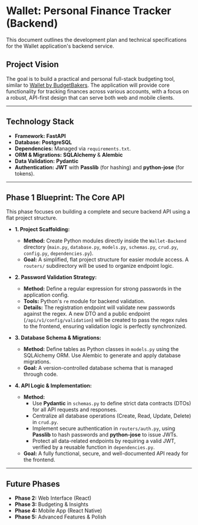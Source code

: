 # Wallet: Personal Finance Tracker (Backend)

This document outlines the development plan and technical specifications for the Wallet application's backend service.

## Project Vision

The goal is to build a practical and personal full-stack budgeting tool, similar to [Wallet by BudgetBakers](https://web.budgetbakers.com/). The application will provide core functionality for tracking finances across various accounts, with a focus on a robust, API-first design that can serve both web and mobile clients.

---

## Technology Stack

*   **Framework:** **FastAPI**
*   **Database:** **PostgreSQL**
*   **Dependencies:** Managed via `requirements.txt`.
*   **ORM & Migrations:** **SQLAlchemy** & **Alembic**
*   **Data Validation:** **Pydantic**
*   **Authentication:** **JWT** with **Passlib** (for hashing) and **python-jose** (for tokens).

---

## Phase 1 Blueprint: The Core API

This phase focuses on building a complete and secure backend API using a flat project structure.

*   **1. Project Scaffolding:**
    *   **Method:** Create Python modules directly inside the `Wallet-Backend` directory (`main.py`, `database.py`, `models.py`, `schemas.py`, `crud.py`, `config.py`, `dependencies.py`).
    *   **Goal:** A simplified, flat project structure for easier module access. A `routers/` subdirectory will be used to organize endpoint logic.

*   **2. Password Validation Strategy:**
    *   **Method:** Define a regular expression for strong passwords in the application config.
    *   **Tools:** Python's `re` module for backend validation.
    *   **Details:** The registration endpoint will validate new passwords against the regex. A new DTO and a public endpoint (`/api/v1/config/validation`) will be created to pass the regex rules to the frontend, ensuring validation logic is perfectly synchronized.

*   **3. Database Schema & Migrations:**
    *   **Method:** Define tables as Python classes in `models.py` using the SQLAlchemy ORM. Use Alembic to generate and apply database migrations.
    *   **Goal:** A version-controlled database schema that is managed through code.

*   **4. API Logic & Implementation:**
    *   **Method:**
        *   Use **Pydantic** in `schemas.py` to define strict data contracts (DTOs) for all API requests and responses.
        *   Centralize all database operations (Create, Read, Update, Delete) in `crud.py`.
        *   Implement secure authentication in `routers/auth.py`, using **Passlib** to hash passwords and **python-jose** to issue JWTs.
        *   Protect all data-related endpoints by requiring a valid JWT, verified by a reusable function in `dependencies.py`.
    *   **Goal:** A fully functional, secure, and well-documented API ready for the frontend.

---

## Future Phases

*   **Phase 2:** Web Interface (React)
*   **Phase 3:** Budgeting & Insights
*   **Phase 4:** Mobile App (React Native)
*   **Phase 5:** Advanced Features & Polish 